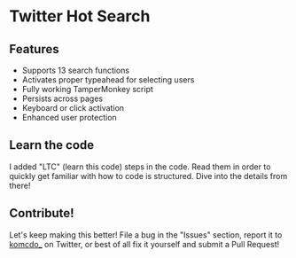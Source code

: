 # Twitter Hot Search
## Features
- Supports 13 search functions
- Activates proper typeahead for selecting users
- Fully working TamperMonkey script
- Persists across pages
- Keyboard or click activation
- Enhanced user protection
## Learn the code
I added "LTC" (learn this code) steps in the code. Read them in order to quickly get familiar with how to code is structured. Dive into the details from there!
## Contribute!
Let's keep making this better! File a bug in the "Issues" section, report it to [komcdo_](https://twitter.com/komcdo_) on Twitter, or best of all fix it yourself and submit a Pull Request!

